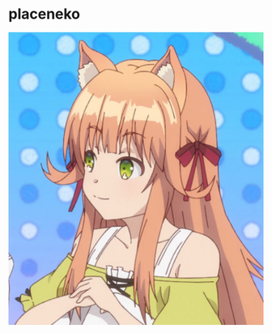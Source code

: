 # placeneko
<p  align="center">
  <img src="/nekos/beast-tamer/kanade/1668283120111389.jpg" />
</p>
